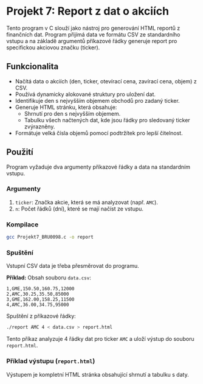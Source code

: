 # Projekt 7: Report z dat o akciích

Tento program v C slouží jako nástroj pro generování HTML reportů z finančních dat. Program přijímá data ve formátu CSV ze standardního vstupu a na základě argumentů příkazové řádky generuje report pro specifickou akciovou značku (ticker).

## Funkcionalita
-   Načítá data o akciích (den, ticker, otevírací cena, zavírací cena, objem) z CSV.
-   Používá dynamicky alokované struktury pro uložení dat.
-   Identifikuje den s nejvyšším objemem obchodů pro zadaný ticker.
-   Generuje HTML stránku, která obsahuje:
    -   Shrnutí pro den s nejvyšším objemem.
    -   Tabulku všech načtených dat, kde jsou řádky pro sledovaný ticker zvýrazněny.
-   Formátuje velká čísla objemů pomocí podtržítek pro lepší čitelnost.

## Použití

Program vyžaduje dva argumenty příkazové řádky a data na standardním vstupu.

### Argumenty
1.  `ticker`: Značka akcie, která se má analyzovat (např. `AMC`).
2.  `n`: Počet řádků (dní), které se mají načíst ze vstupu.

### Kompilace
```sh
gcc Projekt7_BRU0098.c -o report
```

### Spuštění
Vstupní CSV data je třeba přesměrovat do programu.

**Příklad:**
Obsah souboru `data.csv`:
```
1,GME,150.50,160.75,12000
2,AMC,30.25,35.50,85000
3,GME,162.00,158.25,11500
4,AMC,36.00,34.75,95000
```

Spuštění z příkazové řádky:
```sh
./report AMC 4 < data.csv > report.html
```
Tento příkaz analyzuje 4 řádky dat pro ticker `AMC` a uloží výstup do souboru `report.html`.

### Příklad výstupu (`report.html`)
Výstupem je kompletní HTML stránka obsahující shrnutí a tabulku s daty.
